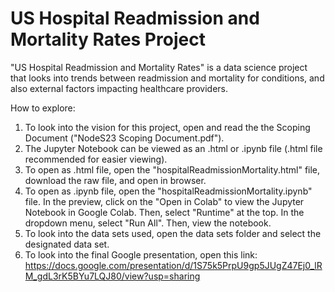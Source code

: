 # US Hospital Readmission and Mortality Rates Project
"US Hospital Readmission and Mortality Rates" is a data science project that looks into trends between readmission and mortality for conditions, and also external factors impacting healthcare providers.

How to explore:
1. To look into the vision for this project, open and read the the Scoping Document ("NodeS23 Scoping Document.pdf").
2. The Jupyter Notebook can be viewed as an .html or .ipynb file (.html file recommended for easier viewing).
3. To open as .html file, open the "hospitalReadmissionMortality.html" file, download the raw file, and open in browser.
4. To open as .ipynb file, open the "hospitalReadmissionMortality.ipynb" file. In the preview, click on the "Open in Colab" to view the Jupyter Notebook in Google Colab. Then, select "Runtime" at the top. In the dropdown menu, select "Run All". Then, view the notebook.
5. To look into the data sets used, open the data sets folder and select the designated data set.
6. To look into the final Google presentation, open this link: https://docs.google.com/presentation/d/1S75k5PrpU9gp5JUgZ47Ej0_lRM_gdL3rK5BYu7LQJ80/view?usp=sharing
